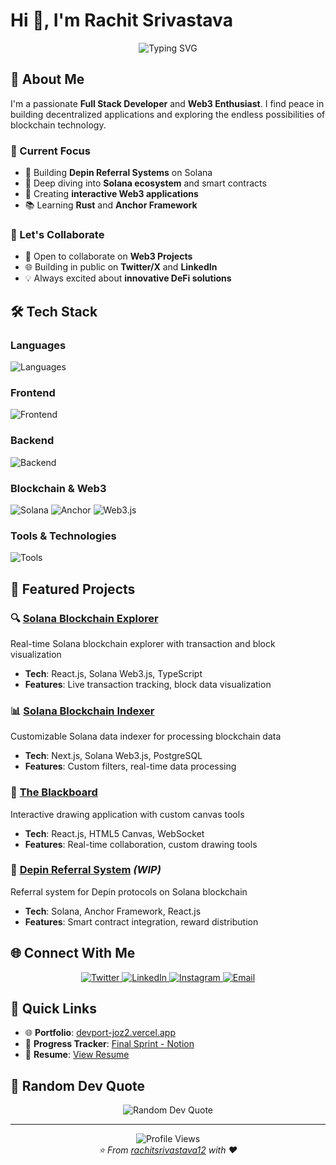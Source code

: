 # Hi 👋, I'm Rachit Srivastava

<div align="center">
  <img src="https://readme-typing-svg.herokuapp.com?font=Fira+Code&weight=500&size=28&duration=3000&pause=1000&color=2E86AB&center=true&vCenter=true&multiline=true&width=600&height=100&lines=Full+Stack+Developer;Web3+%26+Blockchain+Enthusiast;Building+the+Decentralized+Future" alt="Typing SVG" />
</div>

## 🚀 About Me

I'm a passionate **Full Stack Developer** and **Web3 Enthusiast**. I find peace in building decentralized applications and exploring the endless possibilities of blockchain technology.

### 🎯 Current Focus
- 🔭 Building **Depin Referral Systems** on Solana
- 🌱 Deep diving into **Solana ecosystem** and smart contracts
- 🎨 Creating **interactive Web3 applications**
- 📚 Learning **Rust** and **Anchor Framework**

### 🤝 Let's Collaborate
- 👯 Open to collaborate on **Web3 Projects**
- 🌐 Building in public on **Twitter/X** and **LinkedIn**
- 💡 Always excited about **innovative DeFi solutions**


## 🛠️ Tech Stack

### **Languages**
<p align="left">
  <img src="https://skillicons.dev/icons?i=js,ts,rust,python,html,css,sql" alt="Languages" />
</p>

### **Frontend**
<p align="left">
  <img src="https://skillicons.dev/icons?i=react,nextjs,tailwind,html,css" alt="Frontend" />
</p>

### **Backend**
<p align="left">
  <img src="https://skillicons.dev/icons?i=nodejs,express,graphql,postgresql,mongodb,redis" alt="Backend" />
</p>

### **Blockchain & Web3**
<p align="left">
  <img src="https://img.shields.io/badge/Solana-9945FF?style=for-the-badge&logo=solana&logoColor=white" alt="Solana" />
  <img src="https://img.shields.io/badge/Anchor-FF6B6B?style=for-the-badge&logo=anchor&logoColor=white" alt="Anchor" />
  <img src="https://img.shields.io/badge/Web3.js-F16822?style=for-the-badge&logo=web3.js&logoColor=white" alt="Web3.js" />
</p>

### **Tools & Technologies**
<p align="left">
  <img src="https://skillicons.dev/icons?i=git,github,vercel,postman" alt="Tools" />
</p>

## 🌟 Featured Projects

### 🔍 [Solana Blockchain Explorer](https://solana-explorer-ten.vercel.app/)
Real-time Solana blockchain explorer with transaction and block visualization
- **Tech**: React.js, Solana Web3.js, TypeScript
- **Features**: Live transaction tracking, block data visualization

### 📊 [Solana Blockchain Indexer](https://solana-indexer-a7wc.vercel.app/)
Customizable Solana data indexer for processing blockchain data
- **Tech**: Next.js, Solana Web3.js, PostgreSQL
- **Features**: Custom filters, real-time data processing

### 🎨 [The Blackboard](https://whiteboard-taupe.vercel.app/)
Interactive drawing application with custom canvas tools
- **Tech**: React.js, HTML5 Canvas, WebSocket
- **Features**: Real-time collaboration, custom drawing tools

### 🔗 [Depin Referral System](https://solana-referral.vercel.app/) *(WIP)*
Referral system for Depin protocols on Solana blockchain
- **Tech**: Solana, Anchor Framework, React.js
- **Features**: Smart contract integration, reward distribution

## 🌐 Connect With Me

<div align="center">
  <a href="https://twitter.com/rachit_twts" target="_blank">
    <img src="https://img.shields.io/badge/Twitter-1DA1F2?style=for-the-badge&logo=twitter&logoColor=white" alt="Twitter" />
  </a>
  <a href="https://linkedin.com/in/rachit-dhh" target="_blank">
    <img src="https://img.shields.io/badge/LinkedIn-0077B5?style=for-the-badge&logo=linkedin&logoColor=white" alt="LinkedIn" />
  </a>
  <a href="https://instagram.com/rachit.dhh" target="_blank">
    <img src="https://img.shields.io/badge/Instagram-E4405F?style=for-the-badge&logo=instagram&logoColor=white" alt="Instagram" />
  </a>
  <a href="mailto:rachitsrivastava76@gmail.com">
    <img src="https://img.shields.io/badge/Email-D14836?style=for-the-badge&logo=gmail&logoColor=white" alt="Email" />
  </a>
</div>

## 🔗 Quick Links

- 🌐 **Portfolio**: [devport-joz2.vercel.app](https://devport-joz2.vercel.app/)
- 📝 **Progress Tracker**: [Final Sprint - Notion](https://www.notion.so/Final-Sprint-Unitl-I-get-a-job-1d2acd549a9d803b8e22d0fe7a75044e)
- 📄 **Resume**: [View Resume](https://drive.google.com/file/d/1zBwbXwSaSWd2hJkMn56d1lrFeKql9UfI/view?usp=sharing)

## 💭 Random Dev Quote

<div align="center">
  <img src="https://quotes-github-readme.vercel.app/api?type=horizontal&theme=tokyonight" alt="Random Dev Quote" />
</div>

---

<div align="center">
  <img src="https://komarev.com/ghpvc/?username=rachitsrivastava12&label=Profile%20views&color=2E86AB&style=flat" alt="Profile Views" />
</div>

<div align="center">
  <i>⭐️ From <a href="https://github.com/rachitsrivastava12">rachitsrivastava12</a> with ❤️</i>
</div>
